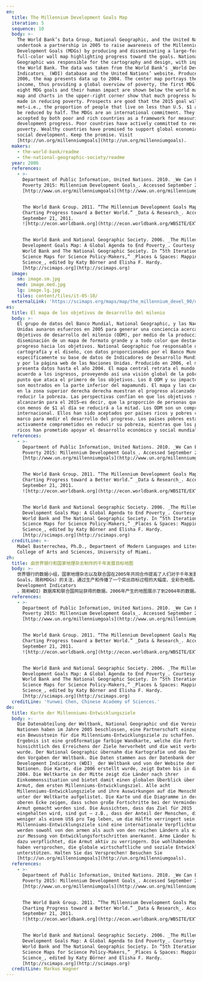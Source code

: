 ```yaml
---
en:
  title: The Millennium Development Goals Map
  iteration: 5
  sequence: 10
  body: >-
    The World Bank’s Data Group, National Geographic, and the United Nations
    undertook a partnership in 2005 to raise awareness of the Millennium
    Development Goals (MDGs) by producing and disseminating a large-format,
    full-color wall map highlighting progress toward the goals. National
    Geographic was responsible for the cartography and design, with input from
    the World Bank. The data was taken from the World Bank’s _World Development
    Indicators_ (WDI) database and the United Nations’ website. Produced in
    2006, the map presents data up to 2004. The center map portrays the world by
    income, thus providing a global overview of poverty, the first MDG. All
    eight MDG goals and their human impact are shown below the world map. The
    map and charts in the upper-right corner show that much progress has been
    made in reducing poverty. Prospects are good that the 2015 goal will be
    met—i.e., the proportion of people that live on less than U.S. $1 a day will
    be reduced by half. The MDGs are an international commitment. They have been
    accepted by both poor and rich countries as a framework for measuring
    development progress. Poor countries have actively committed to reducing
    poverty. Wealthy countries have promised to support global economic and
    social development. Keep the promise. Visit
    [http://un.org/millenniumgoals](http://un.org/millenniumgoals).
  makers:
    - the-world-bank/readme
    - the-national-geographic-society/readme
  year: 2006
  references:
    - >-
      Department of Public Information, United Nations. 2010. _We Can End
      Poverty 2015: Millennium Development Goals_. Accessed September 21, 2011.
      [http://www.un.org/millenniumgoals](http://www.un.org/millenniumgoals).


      The World Bank Group. 2011. “The Millennium Development Goals Map:
      Charting Progress toward a Better World.” _Data & Research_. Accessed
      September 21, 2011.
      ![http://econ.worldbank.org](http://econ.worldbank.org/WBSITE/EXTERNAL/EXTDEC/0,,contentMDK:20637864~pagePK:64165401~piPK:64165026~theSitePK:469372,00.html).


      The World Bank and National Geographic Society. 2006. _The Millennium
      Development Goals Map: A Global Agenda to End Poverty_. Courtesy of The
      World Bank and The National Geographic Society. In “5th Iteration (2009):
      Science Maps for Science Policy-Makers,” _Places & Spaces: Mapping
      Science_, edited by Katy Börner and Elisha F. Hardy.
      [http://scimaps.org](http://scimaps.org)
  image:
    sm: image.sm.jpg
    med: image.med.jpg
    lg: image.lg.jpg
    tiles: content/tiles/it-05-10/
  externalLink: 'https://scimaps.org/maps/map/the_millennium_devel_90/detail'
es:
  title: El mapa de los objetivos de desarrollo del milenio
  body: >-
    El grupo de datos del Banco Mundial, National Geographic, y las Naciones
    Unidas aunaron esfuerzos en 2005 para generar una conciencia acerca de los
    Objetivos de desarrollo del milenio (ODM), por medio de la producción y
    diseminación de un mapa de formato grande y a todo color que destacara el
    progreso hacia los objetivos. National Geographic fue responsable de la
    cartografía y el diseño, con datos proporcionados por el Banco Mundial,
    específicamente su base de datos de Indicadores de Desarrollo Mundial (IDM),
    y por la página web de las Naciones Unidas. Producido en 2006, el mapa
    presenta datos hasta el año 2004. El mapa central retrata el mundo de
    acuerdo a los ingresos, proveyendo así una visión global de la pobreza,
    punto que ataca el primero de los objetivos. Los 8 ODM y su impacto humano
    son mostrados en la parte inferior del mapamundi. El mapa y las cartografías
    en la zona superior derecha derecha muestran el progreso alcanzado en
    reducir la pobreza. Las perspectivas confían en que los objetivos se
    alcanzarán para el 2015—es decir, que la proporción de personas que viven
    con menos de $1 al día se reducirá a la mitad. Los ODM son un compromiso
    internacional. Ellos han sido aceptados por países ricos y pobres como un
    marco para medir el desarrollo del progreso. Los países pobres están
    activamente comprometidos en reducir su pobreza, mientras que los países
    ricos han prometido apoyar el desarrollo económico y social mundial.
  references:
    - >-
      Department of Public Information, United Nations. 2010. _We Can End
      Poverty 2015: Millennium Development Goals_. Accessed September 21, 2011.
      [http://www.un.org/millenniumgoals](http://www.un.org/millenniumgoals).


      The World Bank Group. 2011. “The Millennium Development Goals Map:
      Charting Progress toward a Better World.” _Data & Research_. Accessed
      September 21, 2011.
      ![http://econ.worldbank.org](http://econ.worldbank.org/WBSITE/EXTERNAL/EXTDEC/0,,contentMDK:20637864~pagePK:64165401~piPK:64165026~theSitePK:469372,00.html).


      The World Bank and National Geographic Society. 2006. _The Millennium
      Development Goals Map: A Global Agenda to End Poverty_. Courtesy of The
      World Bank and The National Geographic Society. In “5th Iteration (2009):
      Science Maps for Science Policy-Makers,” _Places & Spaces: Mapping
      Science_, edited by Katy Börner and Elisha F. Hardy.
      [http://scimaps.org](http://scimaps.org)
  creditLine: >-
    Mabel Basterrechea, Ph.D., Department of Modern Languages and Literatures,
    College of Arts and Sciences, University of Miami.
zh:
  title: 由世界银行和国家地理杂志制作的千年发展目标地图
  body: >-
    世界银行的数据小组，国家地理杂志以及联合国在2005年共同合作提高了人们对于千年发展目标（Millennium Development
    Goals，简称MDGs）的关注，通过生产和传播了一个突出目标过程的大幅度、全彩色地图。国家地理对制图和设计负责，世界银行对其投入。从世界银行的世界发展指标（World
    Development Indicators
    ，简称WDI）数据库和联合国网站获得的数据。2006年产生的地图展示了到2004年的数据。通过收入描绘了地图的中心部分，因而提供了一个全球贫困程度概览，这也是第一个MDG。所有8个MDG目标和他们对人类影响力如世界下面的地图所示。右上方角落的地图和表格展示了为减少贫困所做的努力。2例如2015年目标——将少于美国一天1美元的人口比例将减少一半——该目标即将实现。MDGs是一个国际承诺。富有和贫困国家接受MDGs作为衡量发展进步的一个框架。贫困国家积极致力于消除贫困。富有国家已经承诺支持全球经济社会发展。信守承诺。请访问http://un.org/millenniumgoals。
  references:
    - >-
      Department of Public Information, United Nations. 2010. _We Can End
      Poverty 2015: Millennium Development Goals_. Accessed September 21, 2011.
      [http://www.un.org/millenniumgoals](http://www.un.org/millenniumgoals).


      The World Bank Group. 2011. “The Millennium Development Goals Map:
      Charting Progress toward a Better World.” _Data & Research_. Accessed
      September 21, 2011.
      ![http://econ.worldbank.org](http://econ.worldbank.org/WBSITE/EXTERNAL/EXTDEC/0,,contentMDK:20637864~pagePK:64165401~piPK:64165026~theSitePK:469372,00.html).


      The World Bank and National Geographic Society. 2006. _The Millennium
      Development Goals Map: A Global Agenda to End Poverty_. Courtesy of The
      World Bank and The National Geographic Society. In “5th Iteration (2009):
      Science Maps for Science Policy-Makers,” _Places & Spaces: Mapping
      Science_, edited by Katy Börner and Elisha F. Hardy.
      [http://scimaps.org](http://scimaps.org)
  creditLine: 'Yunwei Chen, Chinese Academy of Sciences.'
de:
  title: Karte der Millenniums-Entwicklungsziele
  body: >-
    Die Datenabteilung der Weltbank, National Geographic und die Vereinten
    Nationen haben im Jahre 2005 beschlossen, eine Partnerschaft einzugehen, um
    ein Bewusstsein für die Millenniums-Entwicklungsziele zu schaffen. Das
    Ergebnis ist eine großformatige farbige Wandkarte, welche die Fortschritte
    hinsichtlich des Erreichens der Ziele hervorhebt und die weit verbreitet
    wurde. Der National Geographic übernahm die Kartografie und das Design nach
    den Vorgaben der Weltbank. Die Daten stammen aus der Datenbank der _World
    Development Indicators (WDI)_ der Weltbank und von der Website der Vereinten
    Nationen. Die Karte, die 2006 erstellt wurde, zeigt Daten bis in das Jahr
    2004. Die Weltkarte in der Mitte zeigt die Länder nach ihrer
    Einkommenssituation und bietet damit einen globalen Überblick über die
    Armut, dem ersten Millenniums-Entwicklungsziel. Alle acht
    Millenniums-Entwicklungsziele und ihre Auswirkungen auf die Menschheit sind
    unter der Weltkarte aufgelistet. Die Karte und die Diagramme in der rechten
    oberen Ecke zeigen, dass schon große Fortschritte bei der Verminderung der
    Armut gemacht worden sind. Die Aussichten, dass das Ziel für 2015
    eingehalten wird, sind gut – z.B., dass der Anteil der Menschen, die von
    weniger als einem US$ pro Tag leben, um die Hälfte verringert sein wird. Die
    Millenniums-Entwicklungsziele sind eine internationale Verpflichtung. Sie
    werden sowohl von den armen als auch von den reichen Ländern als ein System
    zur Messung von Entwicklungsfortschritten anerkannt. Arme Länder haben sich
    dazu verpflichtet, die Armut aktiv zu verringern. Die wohlhabenden Länder
    haben versprochen, die globale wirtschaftliche und soziale Entwicklung zu
    unterstützen. Halten Sie das Versprechen! Besuchen Sie
    [http://un.org/millenniumgoals](http://un.org/millenniumgoals).
  references:
    - >-
      Department of Public Information, United Nations. 2010. _We Can End
      Poverty 2015: Millennium Development Goals_. Accessed September 21, 2011.
      [http://www.un.org/millenniumgoals](http://www.un.org/millenniumgoals).


      The World Bank Group. 2011. “The Millennium Development Goals Map:
      Charting Progress toward a Better World.” _Data & Research_. Accessed
      September 21, 2011.
      ![http://econ.worldbank.org](http://econ.worldbank.org/WBSITE/EXTERNAL/EXTDEC/0,,contentMDK:20637864~pagePK:64165401~piPK:64165026~theSitePK:469372,00.html).


      The World Bank and National Geographic Society. 2006. _The Millennium
      Development Goals Map: A Global Agenda to End Poverty_. Courtesy of The
      World Bank and The National Geographic Society. In “5th Iteration (2009):
      Science Maps for Science Policy-Makers,” _Places & Spaces: Mapping
      Science_, edited by Katy Börner and Elisha F. Hardy.
      [http://scimaps.org](http://scimaps.org)
  creditLine: Markus Wagner
---
```

